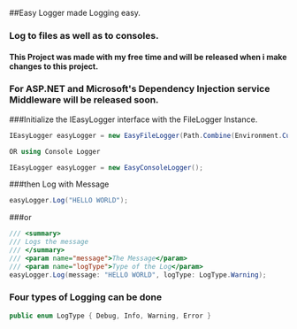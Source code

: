 ##Easy Logger made Logging easy.

### Log to files as well as to consoles.

#### This Project was made with my free time and will be released when i make changes to this project.
### For ASP.NET and Microsoft's Dependency Injection service Middleware will be released soon.

###Initialize the IEasyLogger interface with the FileLogger Instance.


```c#
IEasyLogger easyLogger = new EasyFileLogger(Path.Combine(Environment.CurrentDirectory, "log.txt"));

OR using Console Logger

IEasyLogger easyLogger = new EasyConsoleLogger();
```

###then Log with Message

```c#
easyLogger.Log("HELLO WORLD");
```

###or

```c#
/// <summary>
/// Logs the message
/// </summary>
/// <param name="message">The Message</param>
/// <param name="logType">Type of the Log</param>
easyLogger.Log(message: "HELLO WORLD", logType: LogType.Warning);
```

### Four types of Logging can be done


```c#
public enum LogType { Debug, Info, Warning, Error }
```
